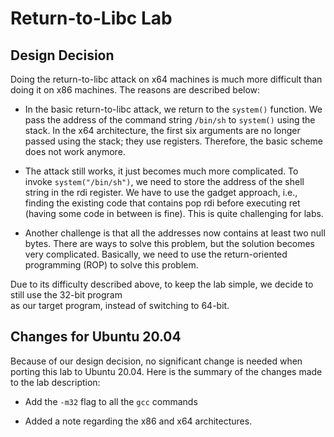 # Return-to-Libc Lab

## Design Decision 

Doing the return-to-libc attack on x64 machines is much more difficult
than doing it on x86 machines. The reasons are described below:

- In the basic return-to-libc attack, we return to the ```system()```
  function. We pass the address of the command string ```/bin/sh``` 
  to ```system()``` using the stack. 
  In the x64 architecture, the first six arguments are no
  longer passed using the stack; they use registers. 
  Therefore, the basic scheme does not work anymore.

- The attack still works, it just becomes much
more complicated. To invoke ```system("/bin/sh")```, we
need to store the address of the shell string in the rdi register. 
We have to use the gadget approach, i.e.,
finding the existing code that contains pop rdi before executing 
ret (having some code in between is fine). This is quite challenging
for labs. 

- Another challenge is that all the addresses now contains at least 
two null bytes. There are ways to solve this problem, 
but the solution becomes very complicated. Basically, 
we need to use the return-oriented programming (ROP)
to solve this problem.

Due to its difficulty described above, to keep the lab 
simple, we decide to still use the 32-bit program  
as our target program, instead of switching to 64-bit. 

## Changes for Ubuntu 20.04

Because of our design decision, no significant change is 
needed when porting this lab to Ubuntu 20.04. 
Here is the summary of the changes made to the lab description:

 - Add the ```-m32``` flag to all the ```gcc``` commands

 - Added a note regarding the x86 and x64 architectures.


